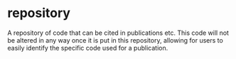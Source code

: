 # repository
A repository of code that can be cited in publications etc. This code will not be altered in any way once it is put in this repository, allowing for users to easily identify the specific code used for a publication.
